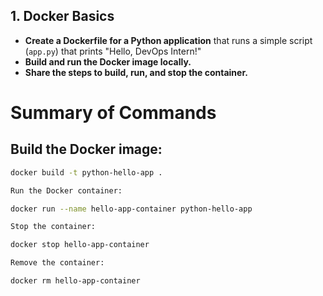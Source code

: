 ## 1. Docker Basics

- **Create a Dockerfile for a Python application** that runs a simple script (`app.py`) that prints "Hello, DevOps Intern!"
- **Build and run the Docker image locally.**
- **Share the steps to build, run, and stop the container.**

# Summary of Commands

## Build the Docker image:
```bash
docker build -t python-hello-app .

Run the Docker container:

docker run --name hello-app-container python-hello-app

Stop the container:

docker stop hello-app-container

Remove the container:

docker rm hello-app-container
